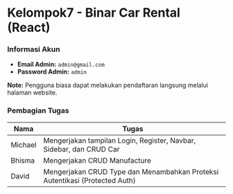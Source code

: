# Kelompok7 - Binar Car Rental (React)

### Informasi Akun
- **Email Admin:** `admin@gmail.com`
- **Password Admin:** `admin`
  
**Note:** Pengguna biasa dapat melakukan pendaftaran langsung melalui halaman website.

### Pembagian Tugas

| Nama      | Tugas                                                                                   |
|-----------|-----------------------------------------------------------------------------------------|
| Michael   | Mengerjakan tampilan Login, Register, Navbar, Sidebar, dan CRUD Car                     |
| Bhisma    | Mengerjakan CRUD Manufacture                                                            |
| David     | Mengerjakan CRUD Type dan Menambahkan Proteksi Autentikasi (Protected Auth)
